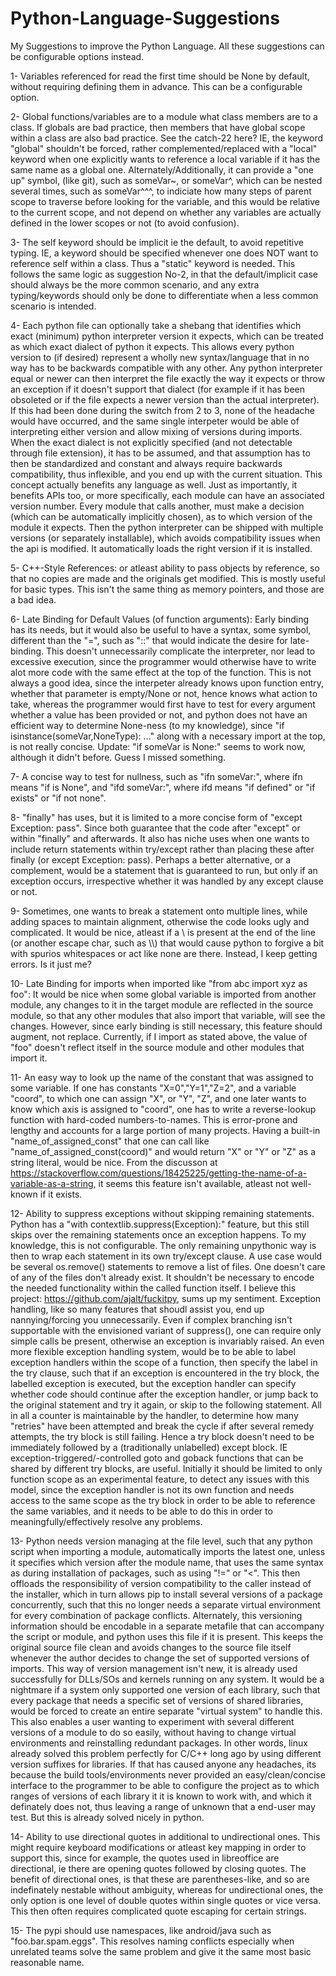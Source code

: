 # Python-Language-Suggestions
My Suggestions to improve the Python Language. All these suggestions can be configurable options instead.

1- Variables referenced for read the first time should be None by default, without requiring defining them in advance. This can be a configurable option.

2- Global functions/variables are to a module what class members are to a class. If globals are bad practice, then members that have global scope within a class are also bad practice. See the catch-22 here? IE, the keyword "global" shouldn't be forced, rather complemented/replaced with a "local" keyword when one explicitly wants to reference a local variable if it has the same name as a global one. Alternately/Additionally, it can provide a "one up" symbol, (like git), such as someVar~, or someVar^, which can be nested several times, such as someVar^^^, to indiciate how many steps of parent scope to traverse before looking for the variable, and this would be relative to the current scope, and not depend on whether any variables are actually defined in the lower scopes or not (to avoid confusion).

3- The self keyword should be implicit ie the default, to avoid repetitive typing. IE, a keyword should be specified whenever one does NOT want to reference self within a class. Thus a "static" keyword is needed. This follows the same logic as suggestion No-2, in that the default/implicit case should always be the more common scenario, and any extra typing/keywords should only be done to differentiate when a less common scenario is intended.

4- Each python file can optionally take a shebang that identifies which exact (minimum) python interpreter version it expects, which can be treated as which exact dialect of python it expects. This allows every python version to (if desired) represent a wholly new syntax/language that in no way has to be backwards compatible with any other. Any python interpreter equal or newer can then interpret the file exactly the way it expects or throw an exception if it doesn't support that dialect (for example if it has been obsoleted or if the file expects a newer version than the actual interpreter). If this had been done during the switch from 2 to 3, none of the headache would have occurred, and the same single interpeter would be able of interpreting either version and allow mixing of versions during imports. When the exact dialect is not explicitly specified (and not detectable through file extension), it has to be assumed, and that assumption has to then be standardized and constant and always require backwards compatibility, thus inflexible, and you end up with the current situation. This concept actually benefits any language as well. Just as importantly, it benefits APIs too, or more specifically, each module can have an associated version number. Every module that calls another, must make a decision (which can be automatically implicitly chosen), as to which version of the module it expects. Then the python interpreter can be shipped with multiple versions (or separately installable), which avoids compatibility issues when the api is modified. It automatically loads the right version if it is installed.

5- C++-Style References: or atleast ability to pass objects by reference, so that no copies are made and the originals get modified. This is mostly useful for basic types. This isn't the same thing as memory pointers, and those are a bad idea.

6- Late Binding for Default Values (of function arguments): Early binding has its needs, but it would also be useful to have a syntax, some symbol, different than the "=", such as "::" that would indicate the desire for late-binding. This doesn't unnecessarily complicate the interpreter, nor lead to excessive execution, since the programmer would otherwise have to write alot more code with the same effect at the top of the function. This is not always a good idea, since the interpeter already knows upon function entry, whether that parameter is empty/None or not, hence knows what action to take, whereas the programmer would first have to test for every argument whether a value has been provided or not, and python does not have an efficient way to determine None-ness (to my knowledge), since "if isinstance(someVar,NoneType): ..." along with a necessary import at the top, is not really concise. Update: "if someVar is None:" seems to work now, although it didn't before. Guess I missed something.

7- A concise way to test for nullness, such as "ifn someVar:", where ifn means "if is None", and "ifd someVar:", where ifd means "if defined" or "if exists" or "if not none".

8- "finally" has uses, but it is limited to a more concise form of "except Exception: pass". Since both guarantee that the code after "except" or within "finally" and afterwards. It also has niche uses when one wants to include return statements within try/except rather than placing these after finally (or except Exception: pass). Perhaps a better alternative, or a complement, would be a statement that is guaranteed to run, but only if an exception occurs, irrespective whether it was handled by any except clause or not.

9- Sometimes, one wants to break a statement onto multiple lines, while adding spaces to maintain alignment, otherwise the code looks ugly and complicated. It would be nice, atleast if a \ is present at the end of the line (or another escape char, such as \\\\) that would cause python to forgive a bit with spurios whitespaces or act like none are there. Instead, I keep getting errors. Is it just me?

10- Late Binding for imports when imported like "from abc import xyz as foo": It would be nice when some global variable is imported from another module, any changes to it in the target module are reflected in the source module, so that any other modules that also import that variable, will see the changes. However, since early binding is still necessary, this feature should augment, not replace. Currently, if I import as stated above, the value of "foo" doesn't reflect itself in the source module and other modules that import it.

11- An easy way to look up the name of the constant that was assigned to some variable. If one has constants "X=0","Y=1","Z=2", and a variable "coord", to which one can assign "X", or "Y", "Z", and one later wants to know which axis is assigned to "coord", one has to write a reverse-lookup function with hard-coded numbers-to-names. This is error-prone and lengthy and accounts for a large portion of many projects. Having a built-in "name_of_assigned_const" that one can call like "name_of_assigned_const(coord)" and would return "X" or "Y" or "Z" as a string literal, would be nice. From the discusson at https://stackoverflow.com/questions/18425225/getting-the-name-of-a-variable-as-a-string, it seems this feature isn't available, atleast not well-known if it exists.

12- Ability to suppress exceptions without skipping remaining statements. Python has a "with contextlib.suppress(Exception):" feature, but this still skips over the remaining statements once an exception happens. To my knowledge, this is not configurable. The only remaining unpythonic way is then to wrap each statement in its own try/except clause. A use case would be several os.remove() statements to remove a list of files. One doesn't care of any of the files don't already exist. It shouldn't be necessary to encode the needed functionality within the called function itself. I believe this project: https://github.com/ajalt/fuckitpy, sums up my sentiment. Exception handling, like so many features that shoudl assist you, end up nannying/forcing you unnecessarily. Even if complex branching isn't supportable with the envisioned variant of suppress(), one can require only simple calls be present, otherwise an exception is invariably raised.
  An even more flexible exception handling system, would be to be able to label exception handlers within the scope of a function, then specify the label in the try clause, such that if an exception is encountered in the try block, the labelled exception is executed, but the exception handler can specify whether code should continue after the exception handler, or jump back to the original statement and try it again, or skip to the following statement. All in all a counter is maintainable by the handler, to determine how many "retries" have been attempted and break the cycle if after several remedy attempts, the try block is still failing. Hence a try block doesn't need to be immediately followed by a (traditionally unlabelled) except block. IE exception-triggered/-controlled goto and goback functions that can be shared by different try blocks, are useful. Initially it should be limited to only function scope as an experimental feature, to detect any issues with this model, since the exception handler is not its own function and needs access to the same scope as the try block in order to be able to reference the same variables, and it needs to be able to do this in order to meaningfully/effectively resolve any problems.

13- Python needs version managing at the file level, such that any python script when importing a module, automatically imports the latest one, unless it specifies which version after the module name, that uses the same syntax as during installation of packages, such as using "!=" or "<". This then offloads the responsibility of version compatibility to the caller instead of the installer, which in turn allows pip to install several versions of a package concurrently, such that this no longer needs a separate virtual environment for every combination of package conflicts. Alternately, this versioning information should be encodable in a separate metafile that can accompany the script or module, and python uses this file if it is present. This keeps the original source file clean and avoids changes to the source file itself whenever the author decides to change the set of supported versions of imports. This way of version management isn't new, it is already used successfully for DLLs/SOs and kernels running on any system. It would be a nightmare if a system only supported one version of each library, such that every package that needs a specific set of versions of shared libraries, would be forced to create an entire separate "virtual system" to handle this. This also enables a user wanting to experiment with several different versions of a module to do so easily, without having to change virtual environments and reinstalling redundant packages.
  In other words, linux already solved this problem perfectly for C/C++ long ago by using different version suffixes for libraries. If that has caused anyone any headaches, its because the build tools/environments never provided an easy/clean/concise interface to the programmer to be able to configure the project as to which ranges of versions of each library it it is known to work with, and which it definately does not, thus leaving a range of unknown that a end-user may test. But this is already solved nicely in python.

14- Ability to use directional quotes in additional to undirectional ones. This might require keyboard modifications or atleast key mapping in order to support this, since for example, the quotes used in libreoffice are directional, ie there are opening quotes followed by closing quotes. The benefit of directional ones, is that these are parentheses-like, and so are indefinately nestable without ambiguity, whereas for undirectional ones, the only option is one level of double quotes within single quotes or vice versa. This then often requires complicated quote escaping for certain strings.

15- The pypi should use namespaces, like android/java such as "foo.bar.spam.eggs". This resolves naming conflicts especially when unrelated teams solve the same problem and give it the same most basic reasonable name.
